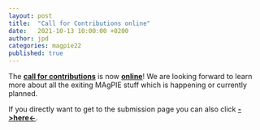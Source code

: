 ```yaml
---
layout: post
title:  "Call for Contributions online"
date:   2021-10-13 10:00:00 +0200
author: jpd
categories: magpie22
published: true
---
```


The [**call for contributions**](../../../stories/call) is now [**online**](../../../stories/call)! We are looking forward to learn more about all the exiting MAgPIE stuff which is happening or currently planned.

If you directly want to get to the submission page you can also click [**->here<-**](../../../stories/submit).
